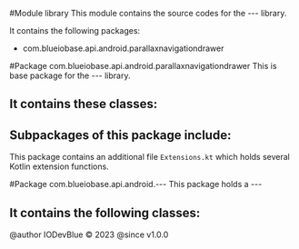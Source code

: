 #Module library
This module contains the source codes for the --- library.

It contains the following packages:
- com.blueiobase.api.android.parallaxnavigationdrawer

#Package com.blueiobase.api.android.parallaxnavigationdrawer
This is base package for the --- library.

It contains these classes: 
- 

Subpackages of this package include:
- 

This package contains an additional file `Extensions.kt` which holds several Kotlin extension functions.

#Package com.blueiobase.api.android.---
This package holds a ---

It contains the following classes:
- 

@author IODevBlue &copy; 2023
@since v1.0.0